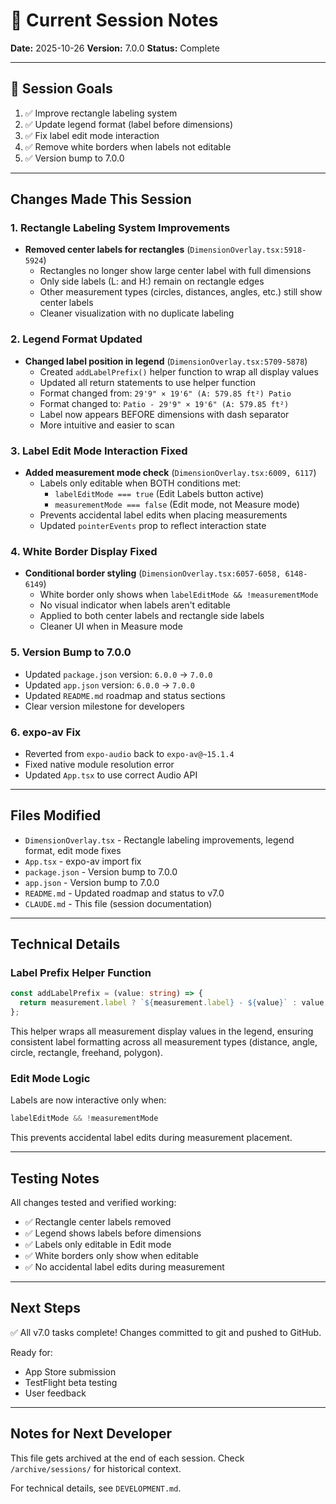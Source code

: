 # 🤖 Current Session Notes

**Date:** 2025-10-26
**Version:** 7.0.0
**Status:** Complete

---

## 📝 Session Goals

1. ✅ Improve rectangle labeling system
2. ✅ Update legend format (label before dimensions)
3. ✅ Fix label edit mode interaction
4. ✅ Remove white borders when labels not editable
5. ✅ Version bump to 7.0.0

---

## Changes Made This Session

### 1. Rectangle Labeling System Improvements
- **Removed center labels for rectangles** (`DimensionOverlay.tsx:5918-5924`)
  - Rectangles no longer show large center label with full dimensions
  - Only side labels (L: and H:) remain on rectangle edges
  - Other measurement types (circles, distances, angles, etc.) still show center labels
  - Cleaner visualization with no duplicate labeling

### 2. Legend Format Updated
- **Changed label position in legend** (`DimensionOverlay.tsx:5709-5878`)
  - Created `addLabelPrefix()` helper function to wrap all display values
  - Updated all return statements to use helper function
  - Format changed from: `29'9" × 19'6" (A: 579.85 ft²) Patio`
  - Format changed to: `Patio - 29'9" × 19'6" (A: 579.85 ft²)`
  - Label now appears BEFORE dimensions with dash separator
  - More intuitive and easier to scan

### 3. Label Edit Mode Interaction Fixed
- **Added measurement mode check** (`DimensionOverlay.tsx:6009, 6117`)
  - Labels only editable when BOTH conditions met:
    - `labelEditMode === true` (Edit Labels button active)
    - `measurementMode === false` (Edit mode, not Measure mode)
  - Prevents accidental label edits when placing measurements
  - Updated `pointerEvents` prop to reflect interaction state

### 4. White Border Display Fixed
- **Conditional border styling** (`DimensionOverlay.tsx:6057-6058, 6148-6149`)
  - White border only shows when `labelEditMode && !measurementMode`
  - No visual indicator when labels aren't editable
  - Applied to both center labels and rectangle side labels
  - Cleaner UI when in Measure mode

### 5. Version Bump to 7.0.0
- Updated `package.json` version: `6.0.0` → `7.0.0`
- Updated `app.json` version: `6.0.0` → `7.0.0`
- Updated `README.md` roadmap and status sections
- Clear version milestone for developers

### 6. expo-av Fix
- Reverted from `expo-audio` back to `expo-av@~15.1.4`
- Fixed native module resolution error
- Updated `App.tsx` to use correct Audio API

---

## Files Modified

- `DimensionOverlay.tsx` - Rectangle labeling improvements, legend format, edit mode fixes
- `App.tsx` - expo-av import fix
- `package.json` - Version bump to 7.0.0
- `app.json` - Version bump to 7.0.0
- `README.md` - Updated roadmap and status to v7.0
- `CLAUDE.md` - This file (session documentation)

---

## Technical Details

### Label Prefix Helper Function
```typescript
const addLabelPrefix = (value: string) => {
  return measurement.label ? `${measurement.label} - ${value}` : value;
};
```
This helper wraps all measurement display values in the legend, ensuring consistent label formatting across all measurement types (distance, angle, circle, rectangle, freehand, polygon).

### Edit Mode Logic
Labels are now interactive only when:
```typescript
labelEditMode && !measurementMode
```
This prevents accidental label edits during measurement placement.

---

## Testing Notes

All changes tested and verified working:
- ✅ Rectangle center labels removed
- ✅ Legend shows labels before dimensions
- ✅ Labels only editable in Edit mode
- ✅ White borders only show when editable
- ✅ No accidental label edits during measurement

---

## Next Steps

✅ All v7.0 tasks complete! Changes committed to git and pushed to GitHub.

Ready for:
- App Store submission
- TestFlight beta testing
- User feedback

---

## Notes for Next Developer

This file gets archived at the end of each session. Check `/archive/sessions/` for historical context.

For technical details, see `DEVELOPMENT.md`.
